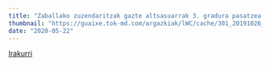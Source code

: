 ```yaml
---
title: "Zaballako zuzendaritzak gazte altsasuarrak 3. gradura pasatzea eskatu du"
thumbnail: "https://guaixe.tok-md.com/argazkiak/lWC/cache/301_20191026_Altsasukoak_aske_Gorenaren_epaia_salatzeko_kontzentrazioa_Iru_tpSECbI_tokikom_1200x675.JPG"
date: "2020-05-22"
---
```

[Irakurri](https://guaixe.eus/altsasu/1590077704606-zaballako-zuzendaritzak-gazte-altsasuarrak-3-gradura-pasatzea-eskatu-du)
